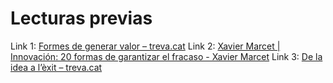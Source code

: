 # Lecturas previas

Link 1: [Formes de generar valor – treva.cat](https://treva.cat/es/formes-de-generar-valor/)
Link 2: [Xavier Marcet | Innovación: 20 formas de garantizar el fracaso - Xavier Marcet](https://xaviermarcet.com/2012/11/15/innovacion-20-formas-de-garantizar-el/)
Link 3: [De la idea a l’èxit – treva.cat](https://treva.cat/es/de-la-idea-a-lexit/)


